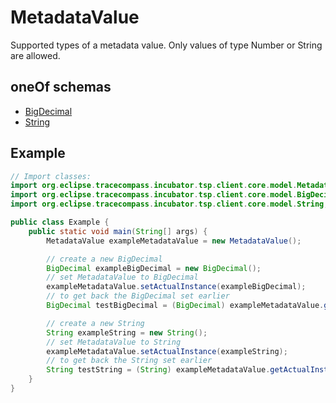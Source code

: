 

# MetadataValue

Supported types of a metadata value. Only values of type Number or String are allowed.

## oneOf schemas
* [BigDecimal](BigDecimal.md)
* [String](String.md)

## Example
```java
// Import classes:
import org.eclipse.tracecompass.incubator.tsp.client.core.model.MetadataValue;
import org.eclipse.tracecompass.incubator.tsp.client.core.model.BigDecimal;
import org.eclipse.tracecompass.incubator.tsp.client.core.model.String;

public class Example {
    public static void main(String[] args) {
        MetadataValue exampleMetadataValue = new MetadataValue();

        // create a new BigDecimal
        BigDecimal exampleBigDecimal = new BigDecimal();
        // set MetadataValue to BigDecimal
        exampleMetadataValue.setActualInstance(exampleBigDecimal);
        // to get back the BigDecimal set earlier
        BigDecimal testBigDecimal = (BigDecimal) exampleMetadataValue.getActualInstance();

        // create a new String
        String exampleString = new String();
        // set MetadataValue to String
        exampleMetadataValue.setActualInstance(exampleString);
        // to get back the String set earlier
        String testString = (String) exampleMetadataValue.getActualInstance();
    }
}
```


